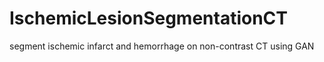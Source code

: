 # IschemicLesionSegmentationCT
segment ischemic infarct and hemorrhage on non-contrast CT using GAN
